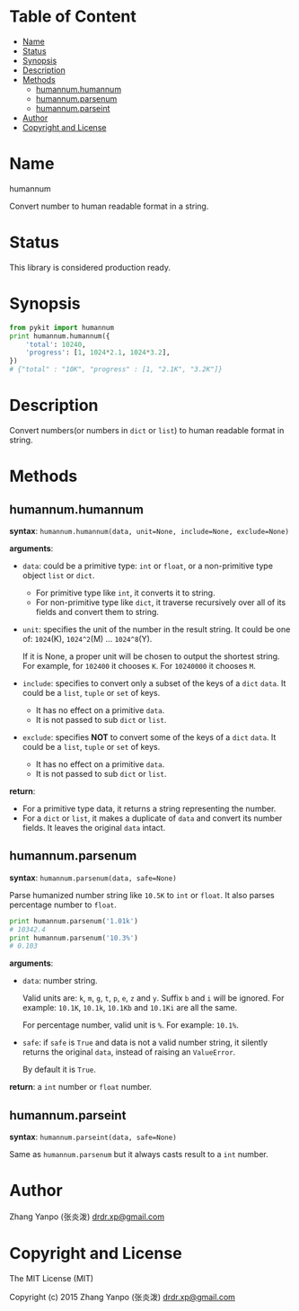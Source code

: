 <!-- START doctoc generated TOC please keep comment here to allow auto update -->
<!-- DON'T EDIT THIS SECTION, INSTEAD RE-RUN doctoc TO UPDATE -->
#   Table of Content

- [Name](#name)
- [Status](#status)
- [Synopsis](#synopsis)
- [Description](#description)
- [Methods](#methods)
  - [humannum.humannum](#humannumhumannum)
  - [humannum.parsenum](#humannumparsenum)
  - [humannum.parseint](#humannumparseint)
- [Author](#author)
- [Copyright and License](#copyright-and-license)

<!-- END doctoc generated TOC please keep comment here to allow auto update -->

#   Name

humannum

Convert number to human readable format in a string.

#   Status

This library is considered production ready.

#   Synopsis

```python
from pykit import humannum
print humannum.humannum({
    'total': 10240,
    'progress': [1, 1024*2.1, 1024*3.2],
})
# {"total" : "10K", "progress" : [1, "2.1K", "3.2K"]}
```

#   Description

Convert numbers(or numbers in `dict` or `list`) to human readable format in
string.

#   Methods

##  humannum.humannum

**syntax**:
`humannum.humannum(data, unit=None, include=None, exclude=None)`

**arguments**:

-   `data`:
    could be a primitive type: `int` or `float`,
    or a non-primitive type object `list` or `dict`.

    -   For primitive type like `int`, it converts it to string.
    -   For non-primitive type like `dict`, it traverse recursively over all
        of its fields and convert them to string.

-   `unit`:
    specifies the unit of the number in the result string.
    It could be one of: `1024`(K), `1024^2`(M) ... `1024^8`(Y).

    If it is None, a proper unit will be chosen to output the shortest string.
    For example, for `102400` it chooses `K`. For `10240000` it chooses `M`.

-   `include`:
    specifies to convert only a subset of the keys of a `dict` `data`.
    It could be a `list`, `tuple` or `set` of keys.

    -   It has no effect on a primitive `data`.
    -   It is not passed to sub `dict` or `list`.

-   `exclude`:
    specifies **NOT** to convert some of the keys of a `dict` `data`.
    It could be a `list`, `tuple` or `set` of keys.

    -   It has no effect on a primitive `data`.
    -   It is not passed to sub `dict` or `list`.


**return**:
-   For a primitive type data, it returns a string representing the number.
-   For a `dict` or `list`, it makes a duplicate of `data` and convert its
    number fields.
    It leaves the original `data` intact.

##  humannum.parsenum

**syntax**:
`humannum.parsenum(data, safe=None)`

Parse humanized number string like `10.5K` to `int` or `float`.
It also parses percentage number to `float`.

```python
print humannum.parsenum('1.01k')
# 10342.4
print humannum.parsenum('10.3%')
# 0.103
```

**arguments**:

-   `data`:
    number string.

    Valid units are:
    `k`, `m`, `g`, `t`, `p`, `e`, `z` and `y`.
    Suffix `b` and `i` will be ignored.
    For example: `10.1K`, `10.1k`, `10.1Kb` and `10.1Ki` are all the same.

    For percentage number, valid unit is `%`.
    For example: `10.1%`.

-   `safe`:
    if `safe` is `True` and data is not a valid number string, it silently
    returns the original `data`, instead of raising an `ValueError`.

    By default it is `True`.

**return**:
a `int` number or `float` number.


## humannum.parseint

**syntax**:
`humannum.parseint(data, safe=None)`

Same as `humannum.parsenum` but it always casts result to a `int` number.


#   Author

Zhang Yanpo (张炎泼) <drdr.xp@gmail.com>

#   Copyright and License

The MIT License (MIT)

Copyright (c) 2015 Zhang Yanpo (张炎泼) <drdr.xp@gmail.com>
